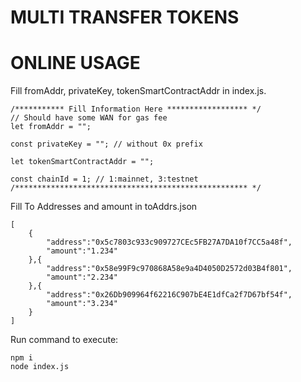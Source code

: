 # MULTI TRANSFER TOKENS

# ONLINE USAGE

Fill fromAddr, privateKey, tokenSmartContractAddr in index.js.

```
/*********** Fill Information Here ****************** */
// Should have some WAN for gas fee
let fromAddr = "";   

const privateKey = ""; // without 0x prefix

let tokenSmartContractAddr = "";

const chainId = 1; // 1:mainnet, 3:testnet
/**************************************************** */
```

Fill To Addresses and amount in toAddrs.json

```
[
    {
        "address":"0x5c7803c933c909727CEc5FB27A7DA10f7CC5a48f",
        "amount":"1.234"
    },{
        "address":"0x58e99F9c970868A58e9a4D4050D2572d03B4f801",
        "amount":"2.234"
    },{
        "address":"0x26Db909964f62216C907bE4E1dfCa2f7D67bf54f",
        "amount":"3.234"
    }
]
```

Run command to execute:

```
npm i
node index.js

```
